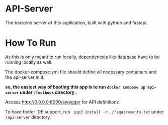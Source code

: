 # API-Server

The backend server of this application, built with python and fastapi.


# How To Run
As this is only meant to run locally, dependencies like database have to be running locally as well.

The docker-compose.yml file should define all necessary containers and the api-server in it.

**so, the easiest way of booting this app is to run `docker compose up api-server` under `/footbook` directory .**

Access http://0.0.0.0:8000/swagger for API definitions


To have better IDE support, run ` pip3 install -r ./requirements.txt` under `/api-server` directory.
